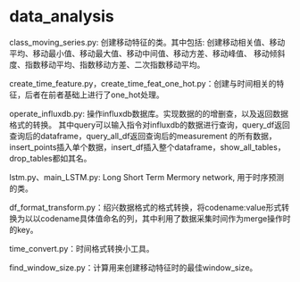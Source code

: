 # data_analysis
class_moving_series.py:  创建移动特征的类。其中包括: 创建移动相关值、移动平均、移动最小值、移动最大值、移动中间值、移动方差、移动峰值、 移动倾斜度、指数移动平均、指数移动方差、二次指数移动平均。

create_time_feature.py，create_time_feat_one_hot.py：创建与时间相关的特征，后者在前者基础上进行了one_hot处理。

operate_influxdb.py: 操作influxdb数据库。实现数据的的增删查，以及返回数据格式的转换。 其中query可以输入指令对influxdb的数据进行查询，query_df返回查询后的dataframe，query_all_df返回查询后的measurement 的所有数据，insert_points插入单个数据，insert_df插入整个dataframe，show_all_tables，drop_tables都如其名。

lstm.py、main_LSTM.py: Long Short Term Mermory network, 用于时序预测的类。

df_format_transform.py：绍兴数据格式的格式转换，将codename:value形式转换为以以codename具体值命名的列，其中利用了数据采集时间作为merge操作时的key。

time_convert.py：时间格式转换小工具。

find_window_size.py：计算用来创建移动特征时的最佳window_size。
